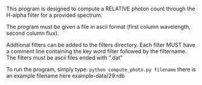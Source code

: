 This program is designed to compute a RELATIVE photon count through 
the H-alpha filter for a provided spectrum.

The program must be given a file in ascii format (first column wavelength, second column flux).

Addtional filters can be added to the filters directory. 
Each filter MUST have a comment line containing the key word filter followed by the filtername.
The filters must be ascii files ended with ".dat"

To run the program, simply type:
`python compute_photo.py filename`
there is an example filename here example-data/29.rdb